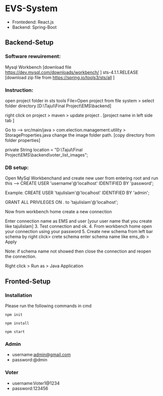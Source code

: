 # EVS-System
* Frontedend: React.js
* Backend: Spring-Boot

## Backend-Setup

### Software rewuirement:

Mysql Workbench [download file https://dev.mysql.com/downloads/workbench/ ]
sts-4.1.1.RELEASE [download zip file from https://spring.io/tools3/sts/all ]

### Instruction:

open project folder in sts tools File>Open project from file system > select folder directory [D:\Tajul\Final Project\EMS\backend]

right click on project > maven > update project . [project name in left side tab ]

Go to --> src/main/java > com.election.management.utility > StorageProperties.java
change the image folder path. [copy directory from folder properties]

private String location = "D:\Tajul\Final Project\EMS\backend\voter_list_images";


### DB setup:

Open MySql Workbenchand and create new user from entering root and run this -->
CREATE USER 'username'@'localhost' IDENTIFIED BY 'password';

Example: CREATE USER 'tajulislam'@'localhost' IDENTIFIED BY 'admin';

GRANT ALL PRIVILEGES ON . to 'tajulislam'@'localhost';

Now from workbench home create a new connection

Enter connection name as EMS and user [your user name that you create like tajulislam] 3. Test connection and ok. 4. From workbench home open your connection using your password 5. Create new schema from left bar schema by right click> crete schema enter schema name like ems_db > Apply

Note: if schema name not showed then close the connection and reopen the connection.


Right click > Run as > Java Application

## Fronted-Setup
### Installation

Please run the following commands in cmd

```
npm init
```

```
npm install
```
```
npm start
```
### Admin 
* username:admin@gmail.com
* password:@dmin
### Voter 
* username:Voter1@1234
* password:123456

